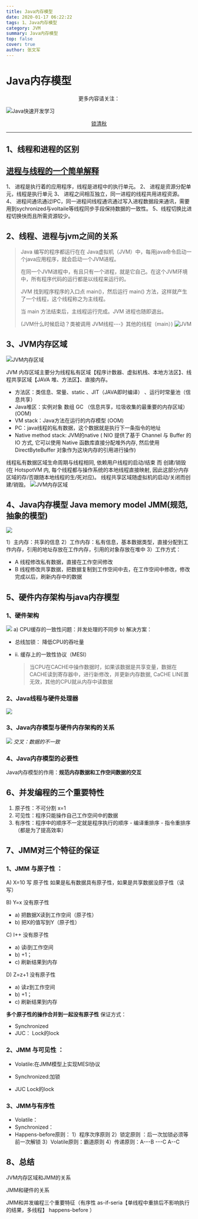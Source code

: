 ```yaml
---
title: Java内存模型
date: 2020-01-17 06:22:22
tags: 1、Java内存模型
category: JVM
summary: Java内存模型
top: false
cover: true
author: 张文军
---
```

# Java内存模型

<center>更多内容请关注：</center>

![Java快速开发学习](https://zhangwenjun-1258908231.cos.ap-nanjing.myqcloud.com/njauit/1586869254.png)

<center><a href="https://wjhub.gitee.io">锁清秋</a></center>

----

## 1、线程和进程的区别

   [进程与线程的一个简单解释](http://www.ruanyifeng.com/blog/2013/04/processes_and_threads.html)
   ----
   1、 进程是执行着的应用程序，线程是进程中的执行单元。
   2、 进程是资源分配单元，线程是执行单元
   3、 进程之间相互独立，同一进程的线程共用进程资源。
   4、 进程间通讯通过IPC，同一进程间线程通讯通过写入进程数据段来通讯，需要用到sychronized与voltaile等线程同步手段保持数据的一致性。
   5、线程切换比进程切换快而且所需资源较少。


## 2、线程、进程与jvm之间的关系

 > Java 编写的程序都运行在在 Java虚拟机（JVM）中，每用java命令启动一个java应用程序，就会启动一个JVM进程。
 > 
 > 在同一个JVM进程中，有且只有一个进程，就是它自己。在这个JVM环境中，所有程序代码的运行都是以线程来运行的。
 > 
 > JVM 找到程序程序的入口点 main()，然后运行 main() 方法，这样就产生了一个线程，这个线程称之为主线程。
 > 
 > 当 main 方法结束后，主线程运行完成。JVM 进程也随即退出。
 > 
 > 
 > (JVM什么时候启动？类被调用    JVM线程---》其他的线程（main）)
![JVM](https://zhangwenjun-1258908231.cos.ap-nanjing.myqcloud.com/njauit/1587851385.png)

## 3、JVM内存区域
![JVM内存区域](https://zhangwenjun-1258908231.cos.ap-nanjing.myqcloud.com/njauit/1587851785.png)

JVM 内存区域主要分为线程私有区域【程序计数器、虚拟机栈、本地方法区】、线程共享区域【JAVA 堆、方法区】、直接内存。

- 方法区：类信息、常量、static 、JIT（JAVA即时编译） 、运行时常量池（信息共享）
- Java堆区：实例对象  数组  GC   （信息共享，垃圾收集的最重要的内存区域）   (OOM)
- VM stack：Java方法在运行的内存模型   (OOM)
- PC：java线程的私有数据，这个数据就是执行下一条指令的地址
- Native method stack:  JVM的native ( NIO 提供了基于 Channel 与 Buffer 的 IO 方式, 它可以使用 Native 函数库直接分配堆外内存, 然后使用DirectByteBuffer 对象作为这块内存的引用进行操作)

线程私有数据区域生命周期与线程相同, 依赖用户线程的启动/结束 而 创建/销毁(在 HotspotVM 内, 每个线程都与操作系统的本地线程直接映射, 因此这部分内存区域的存/否跟随本地线程的生/死对应)。
线程共享区域随虚拟机的启动/关闭而创建/销毁。
![JVM内存区域](https://zhangwenjun-1258908231.cos.ap-nanjing.myqcloud.com/njauit/1587852337.png)

## 4、Java内存模型   Java memory model   JMM(规范,抽象的模型) 

![](http://myblog-1258908231.cos.ap-shanghai.myqcloud.com/Java%E5%86%85%E5%AD%98%E6%A8%A1%E5%9E%8B/20200119030815740.png)

  1）主内存：共享的信息
  2）工作内存：私有信息，基本数据类型，直接分配到工作内存，引用的地址存放在工作内存，引用的对象存放在堆中
  3）工作方式：
   - A  线程修改私有数据，直接在工作空间修改
   -  B  线程修改共享数据，把数据复制到工作空间中去，在工作空间中修改，修改完成以后，刷新内存中的数据

## 5、硬件内存架构与java内存模型

### 1、硬件架构
   ![](http://myblog-1258908231.cos.ap-shanghai.myqcloud.com/Java%E5%86%85%E5%AD%98%E6%A8%A1%E5%9E%8B/20200119033806019.png)
   a)	CPU缓存的一致性问题：并发处理的不同步
   b)	解决方案：
   - 	总线加锁： 降低CPU的吞吐量
   - ii.	缓存上的一致性协议（MESI）

     >当CPU在CACHE中操作数据时，如果该数据是共享变量，数据在CACHE读到寄存器中，进行新修改，并更新内存数据, CaCHE  LINE置无效，其他的CPU就从内存中读数据

### 2、Java线程与硬件处理器
![](http://myblog-1258908231.cos.ap-shanghai.myqcloud.com/Java%E5%86%85%E5%AD%98%E6%A8%A1%E5%9E%8B/20200119035148842.png)

### 3、Java内存模型与硬件内存架构的关系
![](http://myblog-1258908231.cos.ap-shanghai.myqcloud.com/Java%E5%86%85%E5%AD%98%E6%A8%A1%E5%9E%8B/20200119035324519.png)
 *交叉：数据的不一致*

### 4、Java内存模型的必要性
   Java内存模型的作用：**规范内存数据和工作空间数据的交互**


## 6、并发编程的三个重要特性

  1. 原子性：不可分割 x=1
  2. 可见性：程序只能操作自己工作空间中的数据
  3. 有序性：程序中的顺序不一定就是程序执行的顺序
    - 编译重排序
    - 指令重排序
      （都是为了提高效率）

## 7、JMM对三个特征的保证

### 1、JMM 与原子性 ：
A) X=10  写  原子性   如果是私有数据具有原子性，如果是共享数据没原子性（读写）  

B) Y=x  没有原子性
   -  a)	 把数据X读到工作空间（原子性）
   -  b)	 把X的值写到Y（原子性）

C) I++ 没有原子性
   -  a)	读i到工作空间
   -  b)	+1；
   -  c)	刷新结果到内存

D) Z=z+1 没有原子性
   -  a)	读z到工作空间
   -  b)	+1；
   -  c)	刷新结果到内存

**多个原子性的操作合并到一起没有原子性**
 保证方式：
 - Synchronized
 - JUC： Lock的lock

### 2、JMM 与可见性 ：

- Volatile:在JMM模型上实现MESI协议

- Synchronized:加锁

- JUC    Lock的lock

### 3、JMM与有序性

- Volatile：
- Synchronized：
- Happens-before原则：
    1）程序次序原则
    2）锁定原则  ：后一次加锁必须等前一次解锁
    3）Volatile原则：霸道原则
    4）传递原则：A---B ---C    A--C



## 8、总结

JVM内存区域和JMM的关系

JMM和硬件的关系

JMM和并发编程三个重要特征（有序性  as-if-seria【单线程中重排后不影响执行的结果，多线程】   happens-before  ）


